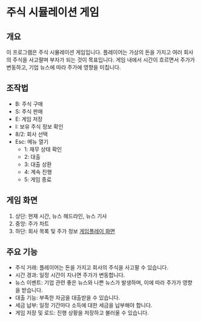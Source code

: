 # 주식 시뮬레이션 게임

## 개요
이 프로그램은 주식 시뮬레이션 게임입니다. 플레이어는 가상의 돈을 가지고 여러 회사의 주식을 사고팔며 부자가 되는 것이 목표입니다. 게임 내에서 시간이 흐르면서 주가가 변동하고, 기업 뉴스에 따라 주가에 영향을 미칩니다.

## 조작법
- B: 주식 구매
- S: 주식 판매
- E: 게임 저장
- I: 보유 주식 정보 확인
- 8/2: 회사 선택
- Esc: 메뉴 열기
  - 1: 재무 상태 확인
  - 2: 대출
  - 3: 대출 상환
  - 4: 계속 진행
  - 5: 게임 종료

## 게임 화면
1. 상단: 현재 시간, 뉴스 헤드라인, 뉴스 기사
2. 중앙: 주가 차트
3. 하단: 회사 목록 및 주가 정보
[게임플레이 화면](./Images/img1.png)




## 주요 기능
- 주식 거래: 플레이어는 돈을 가지고 회사의 주식을 사고팔 수 있습니다.
- 시간 경과: 일정 시간이 지나면 주가가 변동합니다.
- 뉴스 이벤트: 기업 관련 좋은 뉴스와 나쁜 뉴스가 발생하며, 이에 따라 주가가 영향을 받습니다.
- 대출 기능: 부족한 자금을 대출받을 수 있습니다.
- 세금 납부: 일정 기간마다 소득에 대한 세금을 납부해야 합니다.
- 게임 저장 및 로드: 진행 상황을 저장하고 불러올 수 있습니다.